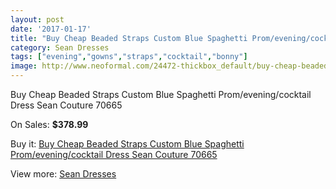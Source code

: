 ```yaml
---
layout: post
date: '2017-01-17'
title: "Buy Cheap Beaded Straps Custom Blue Spaghetti Prom/evening/cocktail Dress Sean Couture 70665"
category: Sean Dresses
tags: ["evening","gowns","straps","cocktail","bonny"]
image: http://www.neoformal.com/24472-thickbox_default/buy-cheap-beaded-straps-custom-blue-spaghetti-prom-evening-cocktail-dress-sean-couture-70665.jpg
---
```

Buy Cheap Beaded Straps Custom Blue Spaghetti Prom/evening/cocktail Dress Sean Couture 70665

On Sales: **$378.99**
<a href="https://www.neoformal.com/en/sean-dresses/8321-buy-cheap-beaded-straps-custom-blue-spaghetti-prom-evening-cocktail-dress-sean-couture-70665.html"><amp-img layout="responsive" width="600" height="600" src="//www.neoformal.com/24472-thickbox_default/buy-cheap-beaded-straps-custom-blue-spaghetti-prom-evening-cocktail-dress-sean-couture-70665.jpg" alt="Buy Cheap Beaded Straps Custom Blue Spaghetti Prom/evening/cocktail Dress Sean Couture 70665 0" /></a>
<a href="https://www.neoformal.com/en/sean-dresses/8321-buy-cheap-beaded-straps-custom-blue-spaghetti-prom-evening-cocktail-dress-sean-couture-70665.html"><amp-img layout="responsive" width="600" height="600" src="//www.neoformal.com/24474-thickbox_default/buy-cheap-beaded-straps-custom-blue-spaghetti-prom-evening-cocktail-dress-sean-couture-70665.jpg" alt="Buy Cheap Beaded Straps Custom Blue Spaghetti Prom/evening/cocktail Dress Sean Couture 70665 1" /></a>
<a href="https://www.neoformal.com/en/sean-dresses/8321-buy-cheap-beaded-straps-custom-blue-spaghetti-prom-evening-cocktail-dress-sean-couture-70665.html"><amp-img layout="responsive" width="600" height="600" src="//www.neoformal.com/24473-thickbox_default/buy-cheap-beaded-straps-custom-blue-spaghetti-prom-evening-cocktail-dress-sean-couture-70665.jpg" alt="Buy Cheap Beaded Straps Custom Blue Spaghetti Prom/evening/cocktail Dress Sean Couture 70665 2" /></a>

Buy it: [Buy Cheap Beaded Straps Custom Blue Spaghetti Prom/evening/cocktail Dress Sean Couture 70665](https://www.neoformal.com/en/sean-dresses/8321-buy-cheap-beaded-straps-custom-blue-spaghetti-prom-evening-cocktail-dress-sean-couture-70665.html "Buy Cheap Beaded Straps Custom Blue Spaghetti Prom/evening/cocktail Dress Sean Couture 70665")

View more: [Sean Dresses](https://www.neoformal.com/en/27-sean-dresses "Sean Dresses")